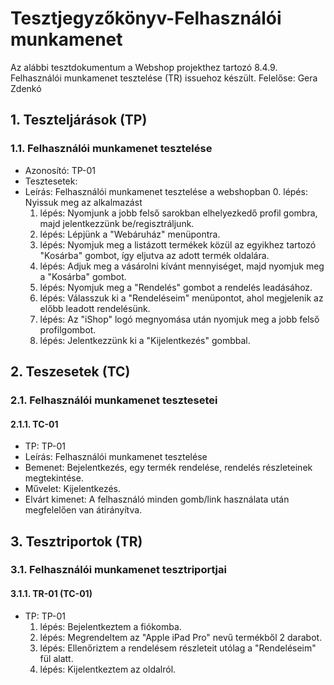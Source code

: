 # Tesztjegyzőkönyv-Felhasználói munkamenet

Az alábbi tesztdokumentum a Webshop projekthez tartozó 8.4.9. Felhasználói munkamenet tesztelése (TR) issuehoz készült. Felelőse: Gera Zdenkó 



## 1. Teszteljárások (TP)

### 1.1. Felhasználói munkamenet tesztelése 
- Azonosító: TP-01
- Tesztesetek: 
- Leírás: Felhasználói munkamenet tesztelése a webshopban
    0. lépés: Nyissuk meg az alkalmazást
    1. lépés: Nyomjunk a jobb felső sarokban elhelyezkedő profil gombra, majd jelentkezzünk be/regisztráljunk.
    2. lépés: Lépjünk a "Webáruház" menüpontra.
    3. lépés: Nyomjuk meg a listázott termékek közül az egyikhez tartozó "Kosárba" gombot, így eljutva az adott termék oldalára.
    4. lépés: Adjuk meg a vásárolni kívánt mennyiséget, majd nyomjuk meg a "Kosárba" gombot.
    5. lépés: Nyomjuk meg a "Rendelés" gombot a rendelés leadásához.
    6. lépés: Válasszuk ki a "Rendeléseim" menüpontot, ahol megjelenik az előbb leadott rendelésünk.
    7. lépés: Az "iShop" logó megnyomása után nyomjuk meg a jobb felső profilgombot.
    8. lépés: Jelentkezzünk ki a "Kijelentkezés" gombbal.


## 2. Teszesetek (TC)

### 2.1. Felhasználói munkamenet tesztesetei

#### 2.1.1. TC-01
- TP: TP-01
- Leírás: Felhasználói munkamenet tesztelése 
- Bemenet: Bejelentkezés, egy termék rendelése, rendelés részleteinek megtekintése.
- Művelet: Kijelentkezés.
- Elvárt kimenet: A felhasználó minden gomb/link használata után megfelelően van átirányítva.


## 3. Tesztriportok (TR)

### 3.1. Felhasználói munkamenet tesztriportjai

#### 3.1.1. TR-01 (TC-01)
- TP: TP-01
    1. lépés: Bejelentkeztem a fiókomba.
    2. lépés: Megrendeltem az "Apple iPad Pro" nevű termékből 2 darabot.
    3. lépés: Ellenőriztem a rendelésem részleteit utólag a "Rendeléseim" fül alatt.
    4. lépés: Kijelentkeztem az oldalról.
